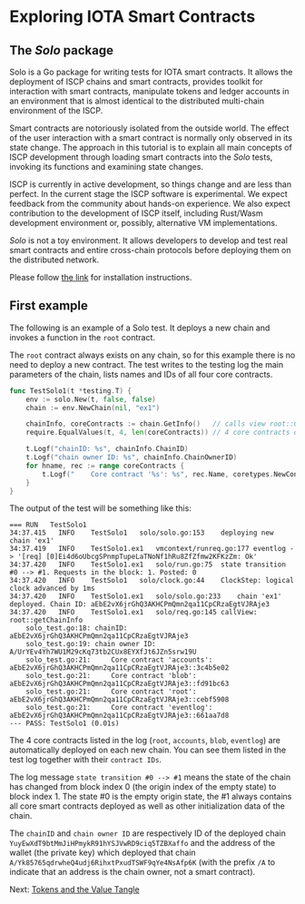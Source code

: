 # Exploring IOTA Smart Contracts

## The _Solo_ package
Solo is a Go package for writing tests for IOTA smart contracts. 
It allows the deployment of ISCP chains and smart contracts, provides toolkit for interaction with smart contracts, 
manipulate tokens and ledger accounts in an environment that is almost 
identical to the distributed multi-chain environment of the ISCP. 

Smart contracts are notoriously isolated from the outside world. 
The effect of the user interaction with a smart contract is normally only observed in its state change. 
The approach in this tutorial is to explain all main concepts of ISCP development through 
loading smart contracts into the _Solo_ tests, invoking its functions and examining state changes.

ISCP is currently in active development, so things change and are less than perfect. 
In the current stage the ISCP software is experimental. 
We expect feedback from the community about hands-on experience. 
We also expect contribution to the development of ISCP itself, including Rust/Wasm development environment 
or, possibly, alternative VM implementations. 

_Solo_ is not a toy environment. It allows developers to develop and test real smart contracts and 
entire cross-chain protocols before deploying them on the distributed network.

Please follow [the link](install.md) for installation instructions.

## First example
The following is an example of a Solo test. 
It deploys a new chain and invokes a function in the `root` contract. 

The `root` contract always exists on any chain, 
so for this example there is no need to deploy a new contract.
The test writes to the testing log the main parameters of the chain, lists names and IDs of all four core contracts.

```go
func TestSolo1(t *testing.T) {
	env := solo.New(t, false, false)
	chain := env.NewChain(nil, "ex1")

	chainInfo, coreContracts := chain.GetInfo()   // calls view root::GetInfo
	require.EqualValues(t, 4, len(coreContracts)) // 4 core contracts deployed by default

	t.Logf("chainID: %s", chainInfo.ChainID)
	t.Logf("chain owner ID: %s", chainInfo.ChainOwnerID)
	for hname, rec := range coreContracts {
		t.Logf("    Core contract '%s': %s", rec.Name, coretypes.NewContractID(chain.ChainID, hname))
	}
}
```

The output of the test will be something like this:

```
=== RUN   TestSolo1
34:37.415	INFO	TestSolo1	solo/solo.go:153	deploying new chain 'ex1'
34:37.419	INFO	TestSolo1.ex1	vmcontext/runreq.go:177	eventlog -> '[req] [0]Ei4d6oUbcgSPnmpTupeLaTNoNf1hRu8ZfZfmw2KFKzZm: Ok'
34:37.420	INFO	TestSolo1.ex1	solo/run.go:75	state transition #0 --> #1. Requests in the block: 1. Posted: 0
34:37.420	INFO	TestSolo1	solo/clock.go:44	ClockStep: logical clock advanced by 1ms
34:37.420	INFO	TestSolo1.ex1	solo/solo.go:233	chain 'ex1' deployed. Chain ID: aEbE2vX6jrGhQ3AKHCPmQmn2qa11CpCRzaEgtVJRAje3
34:37.420	INFO	TestSolo1.ex1	solo/req.go:145	callView: root::getChainInfo
    solo_test.go:18: chainID: aEbE2vX6jrGhQ3AKHCPmQmn2qa11CpCRzaEgtVJRAje3
    solo_test.go:19: chain owner ID: A/UrYEv4Yh7WU1M29cKq73tb2CUx8EYXfJt6JZn5srw19U
    solo_test.go:21:     Core contract 'accounts': aEbE2vX6jrGhQ3AKHCPmQmn2qa11CpCRzaEgtVJRAje3::3c4b5e02
    solo_test.go:21:     Core contract 'blob': aEbE2vX6jrGhQ3AKHCPmQmn2qa11CpCRzaEgtVJRAje3::fd91bc63
    solo_test.go:21:     Core contract 'root': aEbE2vX6jrGhQ3AKHCPmQmn2qa11CpCRzaEgtVJRAje3::cebf5908
    solo_test.go:21:     Core contract 'eventlog': aEbE2vX6jrGhQ3AKHCPmQmn2qa11CpCRzaEgtVJRAje3::661aa7d8
--- PASS: TestSolo1 (0.01s)
```
The 4 core contracts listed in the log (`root`, `accounts`, `blob`, `eventlog`) 
are automatically deployed on each new chain. You can see them listed in the test log together with their `contract IDs`.
 
The log message `state transition #0 --> #1` means the state of the chain has changed from block 
index 0 (the origin index of the empty state) to block index 1. 
The state #0 is the empty origin state, the #1 always contains all core smart contracts deployed as well as other 
initialization data of the chain.

The `chainID` and `chain owner ID` are respectively ID of the deployed chain `YuyEwXdT9btMmJiHPmykR91hYSJVwRD9ciq5TZBXaffo`
and the address of the wallet (the private key) which deployed that chain `A/Yk85765qdrwheQ4udj6RihxtPxudTSWF9qYe4NsAfp6K` 
(with the prefix `/A` to indicate that an address is the chain owner, not a smart contract).
 
Next: [Tokens and the Value Tangle](2.md)